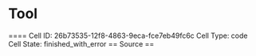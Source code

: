 # Tool

==== Cell ID: 26b73535-12f8-4863-9eca-fce7eb49fc6c
Cell Type: code
Cell State: finished_with_error
== Source ==

